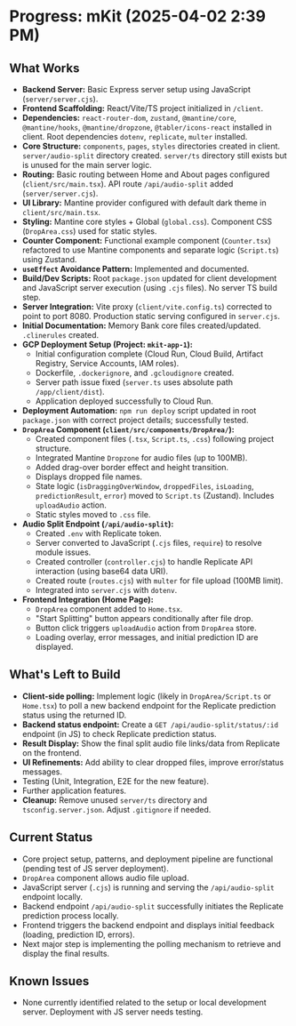 # Progress: mKit (2025-04-02 2:39 PM)

## What Works

-   **Backend Server:** Basic Express server setup using JavaScript (`server/server.cjs`).
-   **Frontend Scaffolding:** React/Vite/TS project initialized in `/client`.
-   **Dependencies:** `react-router-dom`, `zustand`, `@mantine/core`, `@mantine/hooks`, `@mantine/dropzone`, `@tabler/icons-react` installed in client. Root dependencies `dotenv`, `replicate`, `multer` installed.
-   **Core Structure:** `components`, `pages`, `styles` directories created in client. `server/audio-split` directory created. `server/ts` directory still exists but is unused for the main server logic.
-   **Routing:** Basic routing between Home and About pages configured (`client/src/main.tsx`). API route `/api/audio-split` added (`server/server.cjs`).
-   **UI Library:** Mantine provider configured with default dark theme in `client/src/main.tsx`.
-   **Styling:** Mantine core styles + Global (`global.css`). Component CSS (`DropArea.css`) used for static styles.
-   **Counter Component:** Functional example component (`Counter.tsx`) refactored to use Mantine components and separate logic (`Script.ts`) using Zustand.
-   **`useEffect` Avoidance Pattern:** Implemented and documented.
-   **Build/Dev Scripts:** Root `package.json` updated for client development and JavaScript server execution (using `.cjs` files). No server TS build step.
-   **Server Integration:** Vite proxy (`client/vite.config.ts`) corrected to point to port 8080. Production static serving configured in `server.cjs`.
-   **Initial Documentation:** Memory Bank core files created/updated. `.clinerules` created.
-   **GCP Deployment Setup (Project: `mkit-app-1`):**
    -   Initial configuration complete (Cloud Run, Cloud Build, Artifact Registry, Service Accounts, IAM roles).
    -   Dockerfile, `.dockerignore`, and `.gcloudignore` created.
    -   Server path issue fixed (`server.ts` uses absolute path `/app/client/dist`).
    -   Application deployed successfully to Cloud Run.
-   **Deployment Automation:** `npm run deploy` script updated in root `package.json` with correct project details; successfully tested.
-   **`DropArea` Component (`client/src/components/DropArea/`):**
    -   Created component files (`.tsx`, `Script.ts`, `.css`) following project structure.
    -   Integrated Mantine `Dropzone` for audio files (up to 100MB).
    -   Added drag-over border effect and height transition.
    -   Displays dropped file names.
    -   State logic (`isDraggingOverWindow`, `droppedFiles`, `isLoading`, `predictionResult`, `error`) moved to `Script.ts` (Zustand). Includes `uploadAudio` action.
    -   Static styles moved to `.css` file.
-   **Audio Split Endpoint (`/api/audio-split`):**
    -   Created `.env` with Replicate token.
    -   Server converted to JavaScript (`.cjs` files, `require`) to resolve module issues.
    -   Created controller (`controller.cjs`) to handle Replicate API interaction (using base64 data URI).
    -   Created route (`routes.cjs`) with `multer` for file upload (100MB limit).
    -   Integrated into `server.cjs` with `dotenv`.
-   **Frontend Integration (Home Page):**
    -   `DropArea` component added to `Home.tsx`.
    -   "Start Splitting" button appears conditionally after file drop.
    -   Button click triggers `uploadAudio` action from `DropArea` store.
    -   Loading overlay, error messages, and initial prediction ID are displayed.

## What's Left to Build

-   **Client-side polling:** Implement logic (likely in `DropArea/Script.ts` or `Home.tsx`) to poll a new backend endpoint for the Replicate prediction status using the returned ID.
-   **Backend status endpoint:** Create a `GET /api/audio-split/status/:id` endpoint (in JS) to check Replicate prediction status.
-   **Result Display:** Show the final split audio file links/data from Replicate on the frontend.
-   **UI Refinements:** Add ability to clear dropped files, improve error/status messages.
-   Testing (Unit, Integration, E2E for the new feature).
-   Further application features.
-   **Cleanup:** Remove unused `server/ts` directory and `tsconfig.server.json`. Adjust `.gitignore` if needed.

## Current Status

-   Core project setup, patterns, and deployment pipeline are functional (pending test of JS server deployment).
-   `DropArea` component allows audio file upload.
-   JavaScript server (`.cjs`) is running and serving the `/api/audio-split` endpoint locally.
-   Backend endpoint `/api/audio-split` successfully initiates the Replicate prediction process locally.
-   Frontend triggers the backend endpoint and displays initial feedback (loading, prediction ID, errors).
-   Next major step is implementing the polling mechanism to retrieve and display the final results.

## Known Issues

-   None currently identified related to the setup or local development server. Deployment with JS server needs testing.
